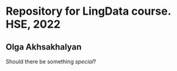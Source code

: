 # Repository for LingData course. HSE, 2022
## Olga Akhsakhalyan
Should there be something _special_?
